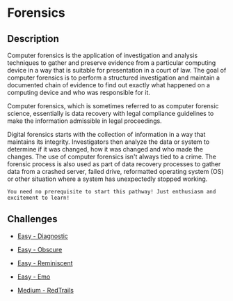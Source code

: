 # Forensics

## Description

Computer forensics is the application of investigation and analysis techniques to gather and preserve evidence from a particular computing device in a way that is suitable for presentation in a court of law. The goal of computer forensics is to perform a structured investigation and maintain a documented chain of evidence to find out exactly what happened on a computing device and who was responsible for it.

Computer forensics, which is sometimes referred to as computer forensic science, essentially is data recovery with legal compliance guidelines to make the information admissible in legal proceedings.

Digital forensics starts with the collection of information in a way that maintains its integrity. Investigators then analyze the data or system to determine if it was changed, how it was changed and who made the changes. The use of computer forensics isn't always tied to a crime. The forensic process is also used as part of data recovery processes to gather data from a crashed server, failed drive, reformatted operating system (OS) or other situation where a system has unexpectedly stopped working.
    
    You need no prerequisite to start this pathway! Just enthusiasm and excitement to learn! 

## Challenges

- [Easy - Diagnostic](Diagnostic/Diagnostic.md)

- [Easy - Obscure](Obscure/Obscure.md)

- [Easy - Reminiscent](Reminiscent/Reminiscent.md)

- [Easy - Emo](./emo/emo.md)

- [Medium - RedTrails](./RedTrails/redtrails.md)